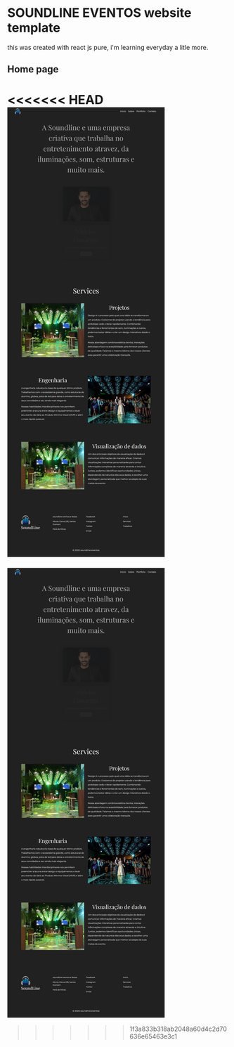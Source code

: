 # SOUNDLINE EVENTOS  website template 
this was created with react js pure, i'm learning everyday a litle more.

## Home page


<<<<<<< HEAD
![home](https://github.com/matheuskousen/sdl-template-one/blob/master/home.png)
=======
![home](https://github.com/matheuskousen/sdl-template-one/blob/master/home.png)
>>>>>>> 1f3a833b318ab2048a60d4c2d70636e65463e3c1

